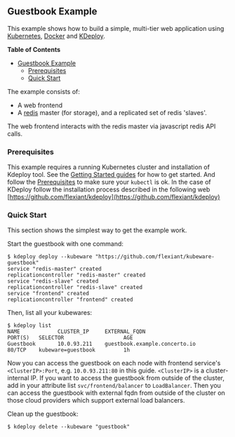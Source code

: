 ## Guestbook Example

This example shows how to build a simple, multi-tier web application using [Kubernetes](http://kubernetes.io/), [Docker](https://www.docker.com/) and [KDeploy](https://github.com/flexiant/kdeploy).

**Table of Contents**
<!-- BEGIN MUNGE: GENERATED_TOC -->

  - [Guestbook Example](#guestbook-example)
    - [Prerequisites](#prerequisites)
    - [Quick Start](#quick-start)


The example consists of:

- A web frontend
- A [redis](http://redis.io/) master (for storage), and a replicated set of redis 'slaves'.

The web frontend interacts with the redis master via javascript redis API calls.

### Prerequisites

This example requires a running Kubernetes cluster and installation of Kdeploy tool. See the [Getting Started guides](https://github.com/flexiant/kubernetes/docs/getting-started-guides/) for how to get started. And follow the [Prerequisites](https://github.com/flexiant/kubernetes/docs/user-guide/prereqs.md) to make sure your `kubectl` is ok. In the case of KDeploy follow the installation process described in the following web [https://github.com/flexiant/kdeploy](https://github.com/flexiant/kdeploy)

### Quick Start

This section shows the simplest way to get the example work.

Start the guestbook with one command:

```console
$ kdeploy deploy --kubeware "https://github.com/flexiant/kubeware-guestbook"
service "redis-master" created
replicationcontroller "redis-master" created
service "redis-slave" created
replicationcontroller "redis-slave" created
service "frontend" created
replicationcontroller "frontend" created
```

Then, list all your kubewares:

```console
$ kdeploy list
NAME            CLUSTER_IP     EXTERNAL_FQDN                     PORT(S)   SELECTOR                   AGE
Guestbook       10.0.93.211    guestbook.example.concerto.io     80/TCP    kubeware=guestbook         1h
```

Now you can access the guestbook on each node with frontend service's `<ClusterIP>:Port`, e.g. `10.0.93.211:80` in this guide. `<ClusterIP>` is a cluster-internal IP. If you want to access the guestbook from outside of the cluster, add in your attribute list  `svc/frontend/balancer` to `LoadBalancer`. Then you can access the guestbook with external fqdn from outside of the cluster on those cloud providers which support external load balancers.

Clean up the guestbook:

```console
$ kdeploy delete --kubeware "guestbook"
```
